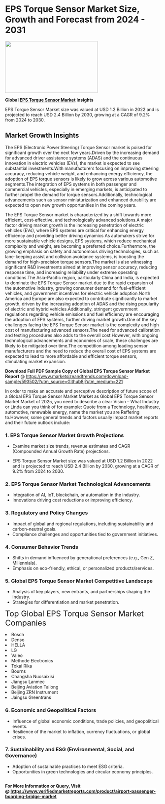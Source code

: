 <H1>EPS Torque Sensor Market Size, Growth and Forecast from 2024 - 2031</H1><img class="aligncenter size-medium wp-image-584254" src="https://thirdeyenews.in/wp-content/uploads/2024/09/Global-Market-Research-300x168.jpeg" alt="" width="300" height="168" /><p><strong>Global&nbsp;<a href="https://www.marketsizeandtrends.com/download-sample/593502/?utm_source=Github8j?utm_medium=221">EPS Torque Sensor Market</a> Insights</strong></p><p>EPS Torque Sensor Market size was valued at USD 1.2 Billion in 2022 and is projected to reach USD 2.4 Billion by 2030, growing at a CAGR of 9.2% from 2024 to 2030.</p><p><h2>Market Growth Insights</h2> <p>The EPS (Electronic Power Steering) Torque Sensor market is poised for significant growth over the next few years.Driven by the increasing demand for advanced driver assistance systems (ADAS) and the continuous innovation in electric vehicles (EVs), the market is expected to see substantial investments.With manufacturers focusing on improving steering accuracy, reducing vehicle weight, and enhancing energy efficiency, the adoption of EPS torque sensors is likely to grow across various automotive segments.The integration of EPS systems in both passenger and commercial vehicles, especially in emerging markets, is anticipated to further propel the demand for torque sensors.Additionally, technological advancements such as sensor miniaturization and enhanced durability are expected to open new growth opportunities in the coming years.</p> <p>The EPS Torque Sensor market is characterized by a shift towards more efficient, cost-effective, and technologically advanced solutions.A major factor driving market growth is the increasing penetration of electric vehicles (EVs), where EPS systems are critical for enhancing energy efficiency and providing better driving dynamics.As automakers strive for more sustainable vehicle designs, EPS systems, which reduce mechanical complexity and weight, are becoming a preferred choice.Furthermore, the growing emphasis on safety and autonomous driving technologies, such as lane-keeping assist and collision avoidance systems, is boosting the demand for high-precision torque sensors.The market is also witnessing significant R&D investments aimed at improving sensor accuracy, reducing response time, and increasing reliability under extreme operating conditions.The Asia-Pacific region, particularly China and India, is expected to dominate the EPS Torque Sensor market due to the rapid expansion of the automotive industry, growing consumer demand for fuel-efficient vehicles, and government incentives for electric vehicle adoption.North America and Europe are also expected to contribute significantly to market growth, driven by the increasing adoption of ADAS and the rising popularity of electric and hybrid vehicles.Additionally, stringent government regulations regarding vehicle emissions and fuel efficiency are encouraging the adoption of EPS systems, further driving market growth.One of the key challenges facing the EPS Torque Sensor market is the complexity and high cost of manufacturing advanced sensors.The need for advanced calibration and testing procedures also adds to the overall cost.However, with ongoing technological advancements and economies of scale, these challenges are likely to be mitigated over time.The competition among leading sensor manufacturers and the need to reduce the overall cost of EPS systems are expected to lead to more affordable and efficient torque sensors, stimulating market expansion.<p><span class=""><strong>Download Full PDF Sample Copy of Global EPS Torque Sensor Market Report</strong> @ <a href="https://www.marketsizeandtrends.com/download-sample/593502/?utm_source=Github8j?utm_medium=221" target="_blank">https://www.marketsizeandtrends.com/download-sample/593502/?utm_source=Github8j?utm_medium=221</a></span></p><p>In order to make an accurate and perceptive description of future scope of a Global&nbsp;EPS Torque Sensor Market Market as Global&nbsp;EPS Torque Sensor Market Market of 2025, you need to describe a clear Vision &ndash; What Industry or Linda can you think of for example: Quote from a Technology, healthcare, automotive, renewable energy, name the market you are Reffering to.However, some general trends and factors usually impact market reports and their future outlook include:</p><h3>1.&nbsp;<strong>EPS Torque Sensor Market Growth Projections</strong></h3><ul><li>Examine market size trends, revenue estimates and CAGR (Compounded Annual Growth Rate) projections.</li><li><p>EPS Torque Sensor Market size was valued at USD 1.2 Billion in 2022 and is projected to reach USD 2.4 Billion by 2030, growing at a CAGR of 9.2% from 2024 to 2030.</p></li></ul><h3>2.&nbsp;<strong>EPS Torque Sensor Market Technological Advancements</strong></h3><ul><li>Integration of AI, IoT, blockchain, or automation in the industry.</li><li>Innovations driving cost reductions or improving efficiency.</li></ul><h3>3.&nbsp;<strong>Regulatory and Policy Changes</strong></h3><ul><li>Impact of global and regional regulations, including sustainability and carbon-neutral goals.</li><li>Compliance challenges and opportunities tied to government initiatives.</li></ul><h3>4.&nbsp;<strong>Consumer Behavior Trends</strong></h3><ul><li>Shifts in demand influenced by generational preferences (e.g., Gen Z, Millennials).</li><li>Emphasis on eco-friendly, ethical, or personalized products/services.</li></ul><h3>5.&nbsp;<strong>Global EPS Torque Sensor Market Competitive Landscape</strong></h3><ul><li>Analysis of key players, new entrants, and partnerships shaping the industry.</li><li>Strategies for differentiation and market penetration.</li></ul><p data-pm-slice="1 1 []"><span style="color: inherit; font-family: inherit; font-size: 25px;">Top Global EPS Torque Sensor Market Companies</span></p><div class="" data-test-id=""><p><li>Bosch</li><li> Denso</li><li> HELLA</li><li> LG</li><li> Valeo</li><li> Methode Electronics</li><li> Tokai Rika</li><li> Bourns</li><li> Changsha Nuosaixisi</li><li> Jiangsu Lanmec</li><li> Beijing Aviation Tailong</li><li> Beijing ZRN Instrument</li><li> Jaingsu Greentrans</li></p></div><h3>6.&nbsp;<strong>Economic and Geopolitical Factors</strong></h3><ul><li>Influence of global economic conditions, trade policies, and geopolitical events.</li><li>Resilience of the market to inflation, currency fluctuations, or global crises.</li></ul><h3>7.&nbsp;<strong>Sustainability and ESG (Environmental, Social, and Governance)</strong></h3><ul><li>Adoption of sustainable practices to meet ESG criteria.</li><li>Opportunities in green technologies and circular economy principles.</li></ul><h2><strong style="font-size: 14px;">For More Information or Query, Visit @&nbsp;</strong><a style="background-color: #ffffff; font-size: 14px;" href="https://www.marketsizeandtrends.com/report/eps-torque-sensor-market/" target="_blank">https://www.verifiedmarketreports.com/product/airport-passenger-boarding-bridge-market</a></h2>